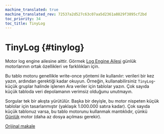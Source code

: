 ```yaml
---
machine_translated: true
machine_translated_rev: 72537a2d527c63c07aa5d2361a8829f3895cf2bd
toc_priority: 34
toc_title: TinyLog
---
```


# TinyLog {#tinylog}

Motor log engine ailesine aittir. Görmek [Log Engine Ailesi](index.md) günlük motorlarının ortak özellikleri ve farklılıkları için.

Bu tablo motoru genellikle write-once yöntemi ile kullanılır: verileri bir kez yazın, ardından gerektiği kadar okuyun. Örneğin, kullanabilirsiniz `TinyLog`- küçük gruplar halinde işlenen Ara veriler için tablolar yazın. Çok sayıda küçük tabloda veri depolamanın verimsiz olduğunu unutmayın.

Sorgular tek bir akışta yürütülür. Başka bir deyişle, bu motor nispeten küçük tablolar için tasarlanmıştır (yaklaşık 1.000.000 satıra kadar). Çok sayıda küçük tablonuz varsa, bu tablo motorunu kullanmak mantıklıdır, çünkü [Günlük](log.md) motor (daha az dosya açılması gerekir).

[Orijinal makale](https://clickhouse.tech/docs/en/operations/table_engines/tinylog/) <!--hide-->
